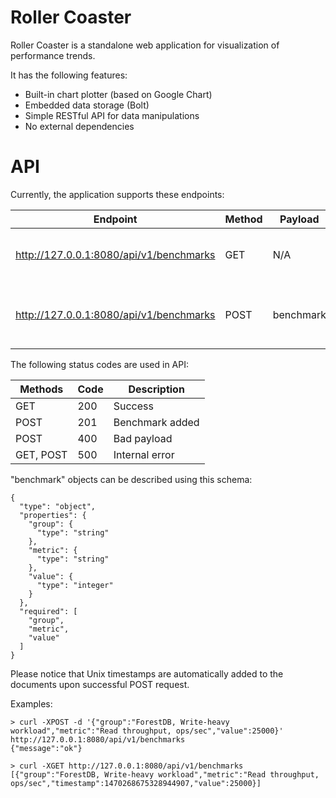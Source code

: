 Roller Coaster
==============

Roller Coaster is a standalone web application for visualization of performance trends.

It has the following features:

* Built-in chart plotter (based on Google Chart)
* Embedded data storage (Bolt)
* Simple RESTful API for data manipulations
* No external dependencies

API
===

Currently, the application supports these endpoints: 

| Endpoint                                | Method | Payload   | Description                                        |
|-----------------------------------------|--------|-----------|----------------------------------------------------|
| http://127.0.0.1:8080/api/v1/benchmarks | GET    | N/A       | Getting a list of all "benchmark" objects          |
| http://127.0.0.1:8080/api/v1/benchmarks | POST   | benchmark | Adding a new "benchmark" object to the data bucket |

The following status codes are used in API:

| Methods   | Code | Description     |
|-----------|------|-----------------|
| GET       | 200  | Success         |
| POST      | 201  | Benchmark added |
| POST      | 400  | Bad payload     |
| GET, POST | 500  | Internal error  |

"benchmark" objects can be described using this schema:

```
{
  "type": "object",
  "properties": {
    "group": {
      "type": "string"
    },
    "metric": {
      "type": "string"
    },
    "value": {
      "type": "integer"
    }
  },
  "required": [
    "group",
    "metric",
    "value"
  ]
}
```

Please notice that Unix timestamps are automatically added to the documents upon successful POST request.

Examples:

```
> curl -XPOST -d '{"group":"ForestDB, Write-heavy workload","metric":"Read throughput, ops/sec","value":25000}' http://127.0.0.1:8080/api/v1/benchmarks
{"message":"ok"}
```

```
> curl -XGET http://127.0.0.1:8080/api/v1/benchmarks
[{"group":"ForestDB, Write-heavy workload","metric":"Read throughput, ops/sec","timestamp":1470268675328944907,"value":25000}]

```
